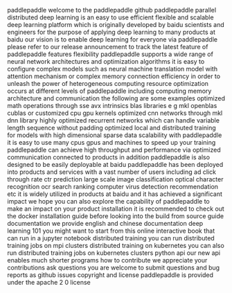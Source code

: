 paddlepaddle welcome to the paddlepaddle github paddlepaddle parallel distributed deep learning is an easy to use efficient flexible and scalable deep learning platform which is originally developed by baidu scientists and engineers for the purpose of applying deep learning to many products at baidu our vision is to enable deep learning for everyone via paddlepaddle please refer to our release announcement to track the latest feature of paddlepaddle features flexibility paddlepaddle supports a wide range of neural network architectures and optimization algorithms it is easy to configure complex models such as neural machine translation model with attention mechanism or complex memory connection efficiency in order to unleash the power of heterogeneous computing resource optimization occurs at different levels of paddlepaddle including computing memory architecture and communication the following are some examples optimized math operations through sse avx intrinsics blas libraries e g mkl openblas cublas or customized cpu gpu kernels optimized cnn networks through mkl dnn library highly optimized recurrent networks which can handle variable length sequence without padding optimized local and distributed training for models with high dimensional sparse data scalability with paddlepaddle it is easy to use many cpus gpus and machines to speed up your training paddlepaddle can achieve high throughput and performance via optimized communication connected to products in addition paddlepaddle is also designed to be easily deployable at baidu paddlepaddle has been deployed into products and services with a vast number of users including ad click through rate ctr prediction large scale image classification optical character recognition ocr search ranking computer virus detection recommendation etc it is widely utilized in products at baidu and it has achieved a significant impact we hope you can also explore the capability of paddlepaddle to make an impact on your product installation it is recommended to check out the docker installation guide before looking into the build from source guide documentation we provide english and chinese documentation deep learning 101 you might want to start from this online interactive book that can run in a jupyter notebook distributed training you can run distributed training jobs on mpi clusters distributed training on kubernetes you can also run distributed training jobs on kubernetes clusters python api our new api enables much shorter programs how to contribute we appreciate your contributions ask questions you are welcome to submit questions and bug reports as github issues copyright and license paddlepaddle is provided under the apache 2 0 license
